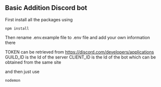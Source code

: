 ## Basic Addition Discord bot

First install all the packages using 
```
npm install
```

Then rename .env.example file to .env file and add your own information there

TOKEN can be retrieved from https://discord.com/developers/applications
GUILD_ID is the Id of the server
CLIENT_ID is the Id of the bot which can be obtained from the same site

and then just use 

```
nodemon
```
